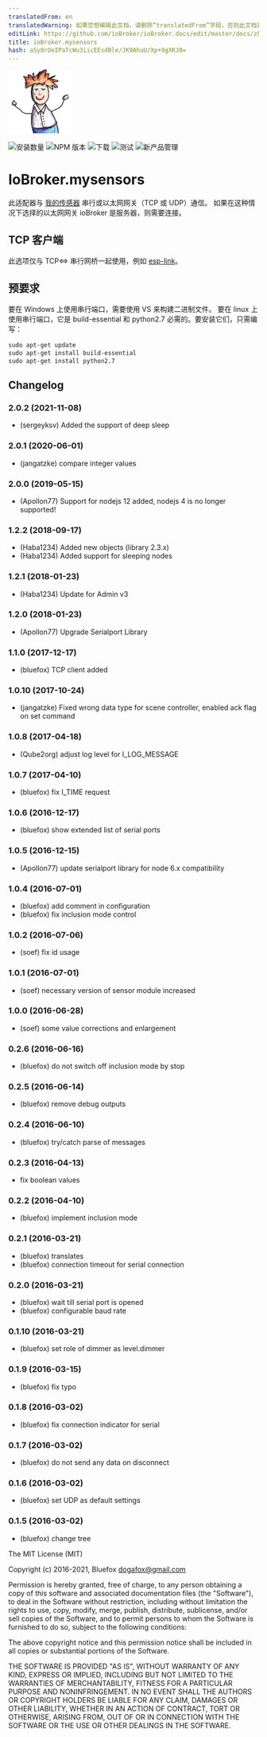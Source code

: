 ```yaml
---
translatedFrom: en
translatedWarning: 如果您想编辑此文档，请删除“translatedFrom”字段，否则此文档将再次自动翻译
editLink: https://github.com/ioBroker/ioBroker.docs/edit/master/docs/zh-cn/adapterref/iobroker.mysensors/README.md
title: ioBroker.mysensors
hash: aSy0rOeIPaTcWu3iicEEsdBle/JK9AhuU/Xp+9gXKJ8=
---
```

![标识](../../../en/adapterref/iobroker.mysensors/admin/mysensors.png)

![安装数量](http://iobroker.live/badges/mysensors-stable.svg)
![NPM 版本](http://img.shields.io/npm/v/iobroker.mysensors.svg)
![下载](https://img.shields.io/npm/dm/iobroker.mysensors.svg)
![测试](https://travis-ci.org/ioBroker/ioBroker.mysensors.svg?branch=master)
![新产品管理](https://nodei.co/npm/iobroker.mysensors.png?downloads=true)

# IoBroker.mysensors
此适配器与 [我的传感器](http://www.mysensors.org) 串行或以太网网关（TCP 或 UDP）通信。
如果在这种情况下选择的以太网网关 ioBroker 是服务器，则需要连接。

## TCP 客户端
此选项仅与 TCP<=> 串行网桥一起使用，例如 [esp-link](https://github.com/jeelabs/esp-link)。

## 预要求
要在 Windows 上使用串行端口，需要使用 VS 来构建二进制文件。
要在 linux 上使用串行端口，它是 build-essential 和 python2.7 必需的。要安装它们，只需编写：

```
sudo apt-get update
sudo apt-get install build-essential
sudo apt-get install python2.7
```

<!-- 下一个版本的占位符（在行首）：

### __工作进行中__ -->

## Changelog
### 2.0.2 (2021-11-08)
* (sergeyksv) Added the support of deep sleep

### 2.0.1 (2020-06-01)
* (jangatzke) compare integer values

### 2.0.0 (2019-05-15)
* (Apollon77) Support for nodejs 12 added, nodejs 4 is no longer supported!

### 1.2.2 (2018-09-17)
* (Haba1234) Added new objects (library 2.3.x)
* (Haba1234) Added support for sleeping nodes

### 1.2.1 (2018-01-23)
* (Haba1234) Update for Admin v3

### 1.2.0 (2018-01-23)
* (Apollon77) Upgrade Serialport Library

### 1.1.0 (2017-12-17)
* (bluefox) TCP client added

### 1.0.10 (2017-10-24)
* (jangatzke) Fixed wrong data type for scene controller, enabled ack flag on set command

### 1.0.8 (2017-04-18)
* (Qube2org) adjust log level for I_LOG_MESSAGE

### 1.0.7 (2017-04-10)
* (bluefox) fix I_TIME request

### 1.0.6 (2016-12-17)
* (bluefox) show extended list of serial ports

### 1.0.5 (2016-12-15)
* (Apollon77) update serialport library for node 6.x compatibility

### 1.0.4 (2016-07-01)
* (bluefox) add comment in configuration
* (bluefox) fix inclusion mode control

### 1.0.2 (2016-07-06)
* (soef) fix id usage

### 1.0.1 (2016-07-01)
* (soef) necessary version of sensor module increased

### 1.0.0 (2016-06-28)
* (soef) some value corrections and enlargement

### 0.2.6 (2016-06-16)
* (bluefox) do not switch off inclusion mode by stop

### 0.2.5 (2016-06-14)
* (bluefox) remove debug outputs

### 0.2.4 (2016-06-10)
* (bluefox) try/catch parse of messages

### 0.2.3 (2016-04-13)
* fix boolean values

### 0.2.2 (2016-04-10)
* (bluefox) implement inclusion mode

### 0.2.1 (2016-03-21)
* (bluefox) translates
* (bluefox) connection timeout for serial connection

### 0.2.0 (2016-03-21)
* (bluefox) wait till serial port is opened
* (bluefox) configurable baud rate

### 0.1.10 (2016-03-21)
* (bluefox) set role of dimmer as level.dimmer

### 0.1.9 (2016-03-15)
* (bluefox) fix typo

### 0.1.8 (2016-03-02)
* (bluefox) fix connection indicator for serial

### 0.1.7 (2016-03-02)
* (bluefox) do not send any data on disconnect

### 0.1.6 (2016-03-02)
* (bluefox) set UDP as default settings

### 0.1.5 (2016-03-02)
* (bluefox) change tree

The MIT License (MIT)

Copyright (c) 2016-2021, Bluefox <dogafox@gmail.com>

Permission is hereby granted, free of charge, to any person obtaining a copy
of this software and associated documentation files (the "Software"), to deal
in the Software without restriction, including without limitation the rights
to use, copy, modify, merge, publish, distribute, sublicense, and/or sell
copies of the Software, and to permit persons to whom the Software is
furnished to do so, subject to the following conditions:

The above copyright notice and this permission notice shall be included in all
copies or substantial portions of the Software.

THE SOFTWARE IS PROVIDED "AS IS", WITHOUT WARRANTY OF ANY KIND, EXPRESS OR
IMPLIED, INCLUDING BUT NOT LIMITED TO THE WARRANTIES OF MERCHANTABILITY,
FITNESS FOR A PARTICULAR PURPOSE AND NONINFRINGEMENT. IN NO EVENT SHALL THE
AUTHORS OR COPYRIGHT HOLDERS BE LIABLE FOR ANY CLAIM, DAMAGES OR OTHER
LIABILITY, WHETHER IN AN ACTION OF CONTRACT, TORT OR OTHERWISE, ARISING FROM,
OUT OF OR IN CONNECTION WITH THE SOFTWARE OR THE USE OR OTHER DEALINGS IN THE
SOFTWARE.